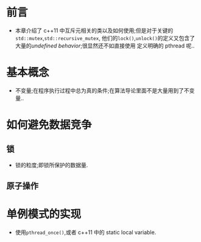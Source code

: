 
# 前言
*   本章介绍了 c++11 中互斥元相关的类以及如何使用;但是对于关键的`std::mutex`,`std::recursive_mutex`,
    他们的`lock()`,`unlock()`的定义又包含了大量的*undefined behavior*;很显然还不如直接使用
    定义明确的 pthread 呢..
    

# 基本概念
*   不变量;在程序执行过程中总为真的条件;在算法导论里面不是大量用到了不变量..

# 如何避免数据竞争
## 锁
*   锁的粒度;即锁所保护的数据量.

## 原子操作

# 单例模式的实现
*   使用`pthread_once()`,或者 c++11 中的 static local variable.

